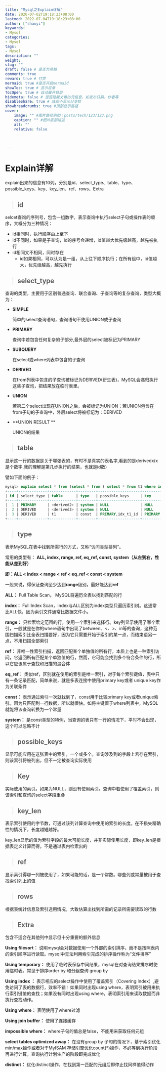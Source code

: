 ```yaml
---
title: "Mysql之Explain详解"
date: 2020-07-02T19:18:23+08:00
lastmod: 2022-07-04T19:18:23+08:00
author: ["shaoyi"]
keywords: 
- Mysql
categories: 
- Mysql
tags: 
- Mysql
description: ""
weight:
slug: ""
draft: false # 是否为草稿
comments: true
reward: true # 打赏
mermaid: true #是否开启mermaid
showToc: true # 显示目录
TocOpen: true # 自动展开目录
hidemeta: false # 是否隐藏文章的元信息，如发布日期、作者等
disableShare: true # 底部不显示分享栏
showbreadcrumbs: true #顶部显示路径
cover:
    image: "" #图片路径例如：posts/tech/123/123.png
    caption: "" #图片底部描述
    alt: ""
    relative: false



---
```




# Explain详解

explain出来的信息有10列，分别是id、select_type、table、type、possible_keys、key、key_len、ref、rows、Extra

> ## id

selcet查询的序列号，包含一组数字，表示查询中执行select子句或操作表的顺序，大概分为三种情况：

-  id相同时，执行顺序由上至下
-  id不同时，如果是子查询，id的序号会递增，id值越大优先级越高，越先被执行
- id相同又不相同，同时存在
  - id如果相同，可以认为是一组，从上往下顺序执行；在所有组中，id值越大，优先级越高，越先执行

> ## select_type

查询的类型，主要用于区别普通查询、联合查询、子查询等的复杂查询，类型大概为：

- **SIMPLE**   

  简单的select查询语句，查询语句不使用UNION或子查询

- **PRIMARY**	

  查询中若包含任何复杂的子部分,最外层的select被标记为PRIMARY

- **SUBQUERY**  

  在select或where列表中包含的子查询 

- **DERIVED**  

  在from列表中包含的子查询被标记为DERIVED(衍生表)，MySQL会递归执行这些子查询，把结果放在临时表里。

- **UNION**  

  若第二个select出现在UNION之后，会被标记为UNION；若UNION包含在from子句的子查询中，外层select将被标记为：DERIVED

- **UNION RESULT ** 

   UNION的结果

> ## table

显示这一行的数据是关于哪张表的，有时不是真实的表名字,看到的是derivedx(x是个数字,我的理解是第几步执行的结果，也就是id数)

譬如下面的例子：

```sql
mysql> explain select * from (select * from ( select * from t1 where id=2602) a) b;
+----+-------------+------------+--------+-------------------+---------+---------+------+------+-------+
| id | select_type | table      | type   | possible_keys     | key     | key_len | ref  | rows | Extra |
+----+-------------+------------+--------+-------------------+---------+---------+------+------+-------+
|  1 | PRIMARY     | <derived2> | system | NULL              | NULL    | NULL    | NULL |    1 |       |
|  2 | DERIVED     | <derived3> | system | NULL              | NULL    | NULL    | NULL |    1 |       |
|  3 | DERIVED     | t1         | const  | PRIMARY,idx_t1_id | PRIMARY | 4       |      |    1 |       |
+----+-------------+------------+--------+-------------------+---------+---------+------+------+-------+
```

> ## type

表示MySQL在表中找到所需行的方式，又称“访问类型排列”。

常用的类型有： **ALL, index, range, ref, eq_ref, const, system（从左到右，性能从差到好）**

**即：ALL < index < range < ref < eq_ref < const < system**

一般来说，得保证查询至少达到**range**级别，最好能达到**ref**

**ALL：** Full Table Scan， MySQL将遍历全表以找到匹配的行

**index：**  Full Index Scan，index与ALL区别为index类型只遍历索引树。这通常比ALL快，因为索引文件通常比数据文件小。

**range：**  只检索给定范围的行，使用一个索引来选择行。key列显示使用了哪个索引，一般就是在你的where语句中出现了between、<、>、in等的查询，这种范围扫描索引比全表扫描要好，因为它只需要开始于索引的某一点，而结束语另一点，不用扫描全部索引

**ref：**  非唯一性索引扫描，返回匹配某个单独值的所有行，本质上也是一种索引访问，它返回所有匹配某个单独值的行，然而，它可能会找到多个符合条件的行，所以它应该属于查找和扫描的混合体

**eq_ref：**   类似ref，区别就在使用的索引是唯一索引，对于每个索引键值，表中只有一条记录匹配，简单来说，就是多表连接中使用primary key或者 unique key作为关联条件

**const：**  表示通过索引一次就找到了，const用于比较primary key或者unique索引。因为只匹配到一行数据，所以就很快。如将主键置于where列表中，MySQL就能将该查询转换为一个常量

**system：**  是const类型的特例，当查询的表只有一行的情况下，平时不会出现，这个可以忽略不计



> ## possible_keys

显示可能应用在这张表中的索引，一个或多个。查询涉及到的字段上若存在索引，则该索引将被列出，但不一定被查询实际使用

> ## Key

实际使用的索引。如果为NULL，则没有使用索引。查询中若使用了覆盖索引，则该索引和查询的select字段重叠

> ## key_len

表示索引使用的字节数，可通过该列计算查询中使用的索引的长度。在不损失精确性的情况下，长度越短越好。

key_len显示的值为索引字段的最大可能长度，并非实际使用长度，即key_len是根据表定义计算而得，不是通过表内检索出的

> ## ref

显示索引得哪一列被使用了，如果可能的话，是一个常数。哪些列或常量被用于查找索引列上的值

> ## rows

根据表统计信息及索引选用情况，大致估算出找到所需的记录所需要读取的行数

> ## Extra

包含不适合在其他列中显示但十分重要的额外信息

**Using filesort：**  说明mysql会对数据使用一个外部的索引排序，而不是按照表内的索引顺序进行读取。mysql中无法利用索引完成的排序操作称为“文件排序”

**Using temporary：**  使用了临时表保存中间结果，mysql在对查询结果排序时使用临时表。常见于排序order by 和分组查询 group by

**Using index ：**  表示相应的select操作中使用了覆盖索引（Covering Index）,避免访问了表的数据行，效率不错！如果同时出现using where，表明索引被用来执行索引键值的查找；如果没有同时出现using where，表明索引用来读取数据而非执行查找动作。

**Using where：**  表明使用了where过滤

**Using join buffer：**  使用了连接缓存

**impossible where：**  where子句的值总是false，不能用来获取任何元组

**select tables optimized away：**	在没有group by 子句的情况下，基于索引优化min/max操作或者对于MyISAM 存储引擎优化count(*)操作，不必等到执行阶段再进行计算，查询执行计划生产的阶段即完成优化

**distinct：**  优化distinct操作，在找到第一匹配的元组后即停止找同样值得动作



